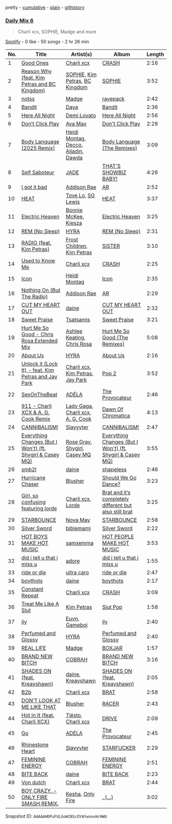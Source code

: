 pretty - [cumulative](/playlists/cumulative/37i9dQZF1E37DfB9BO9G7y.md) - [plain](/playlists/plain/37i9dQZF1E37DfB9BO9G7y) - [githistory](https://github.githistory.xyz/mdn522/spotify-playlist-archive/blob/main/playlists/plain/37i9dQZF1E37DfB9BO9G7y)

### [Daily Mix 6](https://open.spotify.com/playlist/37i9dQZF1E37DfB9BO9G7y)

> Charli xcx, SOPHIE, Madge and more

[Spotify](https://open.spotify.com/user/spotify) - 0 like - 50 songs - 2 hr 26 min

| No. | Title | Artist(s) | Album | Length |
|---|---|---|---|---|
| 1 | [Good Ones](https://open.spotify.com/track/2grSOc6HNTXQQXNoRKt9UM) | [Charli xcx](https://open.spotify.com/artist/25uiPmTg16RbhZWAqwLBy5) | [CRASH](https://open.spotify.com/album/1QqipMXWzJhr6yfcNKTp8B) | 2:16 |
| 2 | [Reason Why \(feat\. Kim Petras and BC Kingdom\)](https://open.spotify.com/track/6mZphEzS8nwzsUwQP4I4Fo) | [SOPHIE](https://open.spotify.com/artist/5a2w2tgpLwv26BYJf2qYwu), [Kim Petras](https://open.spotify.com/artist/3Xt3RrJMFv5SZkCfUE8C1J), [BC Kingdom](https://open.spotify.com/artist/7HVp0RVFZQBU8NJFZHe7vP) | [SOPHIE](https://open.spotify.com/album/2kX3enxQiHLTtuNwIXZMXU) | 3:52 |
| 3 | [notss](https://open.spotify.com/track/2csr4s6ulY9EF1suUoCHsy) | [Madge](https://open.spotify.com/artist/2StukZYqvy5IZmVestMrWo) | [ravepack](https://open.spotify.com/album/4iwZiSOwmoDqBZlN4e3NBd) | 2:42 |
| 4 | [Bandit](https://open.spotify.com/track/54PjbXrV6ONeRRZ0Ryvjzg) | [Daya](https://open.spotify.com/artist/6Dd3NScHWwnW6obMFbl1BH) | [Bandit](https://open.spotify.com/album/4C961BvDSC4LhIvTvFBM5K) | 2:36 |
| 5 | [Here All Night](https://open.spotify.com/track/1MnYnayoEmTfZTM7GoPJGM) | [Demi Lovato](https://open.spotify.com/artist/6S2OmqARrzebs0tKUEyXyp) | [Here All Night](https://open.spotify.com/album/0caOziV0fbBR8OuU9SDiSS) | 2:56 |
| 6 | [Don’t Click Play](https://open.spotify.com/track/5emOdyBZqKrL06yqZsQKFZ) | [Ava Max](https://open.spotify.com/artist/4npEfmQ6YuiwW1GpUmaq3F) | [Don't Click Play](https://open.spotify.com/album/48fwvNa8p0qrqO5RKEnOTI) | 2:28 |
| 7 | [Body Language \(2025 Remix\)](https://open.spotify.com/track/34y0YUcQJG8hpICxQlXCmE) | [Heidi Montag](https://open.spotify.com/artist/5XLBtYR2VrpkqXdlvNnFHG), [Decco](https://open.spotify.com/artist/3eii93RK8M9F3wEJDe7YJG), [Alladin](https://open.spotify.com/artist/1Wm4tgVQFWCi1Jbpy5xNaK), [Dawda](https://open.spotify.com/artist/1LAmUniosQjtltkBJfHFTm) | [Body Language \(The Remixes\)](https://open.spotify.com/album/3aCA7fWqyGGGJa6Mpks9sc) | 3:09 |
| 8 | [Self Saboteur](https://open.spotify.com/track/2Lq3oDn3NJgb1eWfttjoYW) | [JADE](https://open.spotify.com/artist/24b0qNYNgeOfpP5rbljIB3) | [THAT'S SHOWBIZ BABY!](https://open.spotify.com/album/4Q1Rf1xZ5OiQcCFnSAHdeE) | 4:26 |
| 9 | [I got it bad](https://open.spotify.com/track/40gsPLTRUl4VDevJNoNeNE) | [Addison Rae](https://open.spotify.com/artist/4gvjmrtzydbMpyJaXUtwvP) | [AR](https://open.spotify.com/album/4HFL8GJomswlqQwqJGwKDt) | 2:52 |
| 10 | [HEAT](https://open.spotify.com/track/3Du9k9oZz7DJCMZviju2lD) | [Tove Lo](https://open.spotify.com/artist/4NHQUGzhtTLFvgF5SZesLK), [SG Lewis](https://open.spotify.com/artist/0GG2cWaonE4JPrjcCCQ1EG) | [HEAT](https://open.spotify.com/album/5xBJBxfQFowtJ5yq7MnXMG) | 3:37 |
| 11 | [Electric Heaven](https://open.spotify.com/track/2QGtkSwhGoBVZ7Gu9kCoXD) | [Bonnie McKee](https://open.spotify.com/artist/7dtJROxWQe3fxxF5t7o67N), [Kiesza](https://open.spotify.com/artist/4zxvC7CRGvggq9EWXOpwAo) | [Electric Heaven](https://open.spotify.com/album/7kj0ogoANmNMHRUqhDzw2v) | 3:25 |
| 12 | [REM \(No Sleep\)](https://open.spotify.com/track/0ByIm1EVc6JvOYwoe67EqQ) | [HYRA](https://open.spotify.com/artist/2FuelQeDO3E7kIrTfkySKS) | [REM \(No Sleep\)](https://open.spotify.com/album/6MbADSPFpmV3pSkkGQHBmL) | 2:31 |
| 13 | [RADIO \(feat\. Kim Petras\)](https://open.spotify.com/track/06kFuqzhMk4E6IYeO0sTfx) | [Frost Children](https://open.spotify.com/artist/6R1kfr0GIWnwxY4zW11Vag), [Kim Petras](https://open.spotify.com/artist/3Xt3RrJMFv5SZkCfUE8C1J) | [SISTER](https://open.spotify.com/album/6U7EWP2htJIkZny2Iv7mHG) | 3:10 |
| 14 | [Used to Know Me](https://open.spotify.com/track/5dry5tz8yLcLuOJ3l6ZEQd) | [Charli xcx](https://open.spotify.com/artist/25uiPmTg16RbhZWAqwLBy5) | [CRASH](https://open.spotify.com/album/1QqipMXWzJhr6yfcNKTp8B) | 2:25 |
| 15 | [Icon](https://open.spotify.com/track/5ldCnY8E0fJ2RL9ftULcdR) | [Heidi Montag](https://open.spotify.com/artist/5XLBtYR2VrpkqXdlvNnFHG) | [Icon](https://open.spotify.com/album/0Edcm5cMWi267TnlEgupNn) | 2:35 |
| 16 | [Nothing On \(But The Radio\)](https://open.spotify.com/track/58q4iIjSd6zueicG8F65GW) | [Addison Rae](https://open.spotify.com/artist/4gvjmrtzydbMpyJaXUtwvP) | [AR](https://open.spotify.com/album/4HFL8GJomswlqQwqJGwKDt) | 2:29 |
| 17 | [CUT MY HEART OUT](https://open.spotify.com/track/087UWFehhhqmHr79g9H1kn) | [daine](https://open.spotify.com/artist/4lyCoxLN0aW7nJy5rec0tG) | [CUT MY HEART OUT](https://open.spotify.com/album/19luyasFEMkdg7KBXUQKjY) | 2:32 |
| 18 | [Sweet Praise](https://open.spotify.com/track/6ANxiNW7YVaSvLBmcZu6FC) | [Tsatsamis](https://open.spotify.com/artist/3z2RaxEObO8hXkvmG5xou0) | [Sweet Praise](https://open.spotify.com/album/2WOflCfcALCrjTP2F3OeP0) | 3:21 |
| 19 | [Hurt Me So Good \- Chris Rosa Extended Mix](https://open.spotify.com/track/6xuxlpKGQmJVU2RNRmm7MU) | [Ashlee Keating](https://open.spotify.com/artist/3rDr0MnDjWlSikam2VmVib), [Chris Rosa](https://open.spotify.com/artist/189DGZA3iAZUvClsRVEA1u) | [Hurt Me So Good \(The Remixes\)](https://open.spotify.com/album/3sHXLCZSipvmJHsjWuI1QG) | 5:08 |
| 20 | [About Us](https://open.spotify.com/track/7HI9hLKQDvd57tTeAMmg0q) | [HYRA](https://open.spotify.com/artist/2FuelQeDO3E7kIrTfkySKS) | [About Us](https://open.spotify.com/album/4cLWmn1HteVRgFKopfEwMZ) | 2:16 |
| 21 | [Unlock it \(Lock It\) \- feat\. Kim Petras and Jay Park](https://open.spotify.com/track/3qGHAKgjQruzj6doKkyEb5) | [Charli xcx](https://open.spotify.com/artist/25uiPmTg16RbhZWAqwLBy5), [Kim Petras](https://open.spotify.com/artist/3Xt3RrJMFv5SZkCfUE8C1J), [Jay Park](https://open.spotify.com/artist/4XDi67ZENZcbfKnvMnTYsI) | [Pop 2](https://open.spotify.com/album/2HIwUmdxEl7SeWa1ndH5wC) | 3:52 |
| 22 | [SexOnTheBeat](https://open.spotify.com/track/4MpketOLD5KhtgWWOBuk9w) | [ADÉLA](https://open.spotify.com/artist/2qanRMyA5bNuTvz1dK45OP) | [The Provocateur](https://open.spotify.com/album/7LWxUjVO8rhvEUQu2cyVgd) | 2:46 |
| 23 | [911 \- Charli XCX & A\. G\. Cook Remix](https://open.spotify.com/track/4xx8LCv4tUv7PNk6g7VQmY) | [Lady Gaga](https://open.spotify.com/artist/1HY2Jd0NmPuamShAr6KMms), [Charli xcx](https://open.spotify.com/artist/25uiPmTg16RbhZWAqwLBy5), [A\. G\. Cook](https://open.spotify.com/artist/335TWGWGFan4vaacJzSiU8) | [Dawn Of Chromatica](https://open.spotify.com/album/3OevODyllQCrhudfLLnV3y) | 4:13 |
| 24 | [CANNIBALISM!](https://open.spotify.com/track/0d5maE1saK2pmlhZfW0xmh) | [Slayyyter](https://open.spotify.com/artist/4QM5QCHicznALtX885CnZC) | [CANNIBALISM!](https://open.spotify.com/album/20PiiYxiYvWiagbQ65z1Qo) | 2:47 |
| 25 | [Everything Changes \(But I Won't\) \(ft\. Shygirl & Casey MQ\)](https://open.spotify.com/track/60Jqns1ivZYGsupZATGbXv) | [Rose Gray](https://open.spotify.com/artist/5YYrWH3w4JYijU4JZrOXWA), [Shygirl](https://open.spotify.com/artist/3M3wTTCDwicRubwMyHyEDy), [Casey MQ](https://open.spotify.com/artist/2LCeCCDzbmCOqnV33eB3q8) | [Everything Changes \(But I Won't\) \(ft\. Shygirl & Casey MQ\)](https://open.spotify.com/album/5uK8jgBCw1slqIixAJwdYh) | 3:55 |
| 26 | [smb2l](https://open.spotify.com/track/44dlDthpDSiplvoFGwD2AA) | [daine](https://open.spotify.com/artist/4lyCoxLN0aW7nJy5rec0tG) | [shapeless](https://open.spotify.com/album/2yJtn1NTEXnj5tM3B2NGyf) | 2:46 |
| 27 | [Hurricane Chaser](https://open.spotify.com/track/1i0RLrkqLcs80cj6BtCdk3) | [Blusher](https://open.spotify.com/artist/7AZm56bjPk0tYl6LTyJu9N) | [Should We Go Dance?](https://open.spotify.com/album/0E4h4WNuQeqlXk0JTqvSVN) | 3:23 |
| 28 | [Girl, so confusing featuring lorde](https://open.spotify.com/track/7srqyRb5plksW5k65itXDB) | [Charli xcx](https://open.spotify.com/artist/25uiPmTg16RbhZWAqwLBy5), [Lorde](https://open.spotify.com/artist/163tK9Wjr9P9DmM0AVK7lm) | [Brat and it’s completely different but also still brat](https://open.spotify.com/album/36P07bti6xD99o7S1acmin) | 3:25 |
| 29 | [STARBOUNCE](https://open.spotify.com/track/07c2tl7m553nfOpinzqoql) | [Nova May](https://open.spotify.com/artist/4XWuvGGim0dmoXngwZmGGs) | [STARBOUNCE](https://open.spotify.com/album/0ZxBwa6hlV7ZdjO8vFAken) | 2:58 |
| 30 | [Silver Sword](https://open.spotify.com/track/4kVWdsfgHZY0kOtyyNqZpx) | [biblemami](https://open.spotify.com/artist/6Wl8Lok0dnlLHeURIWeGHV) | [Silver Sword](https://open.spotify.com/album/1VhoPYxtFEAYaJxzI16Z29) | 2:22 |
| 31 | [HOT BOYS MAKE HOT MUSIC](https://open.spotify.com/track/6YG2dmPEqcOA9ctHqhFbd4) | [samxemma](https://open.spotify.com/artist/3t0tkWfZvQbKkmji8oa26y) | [HOT PEOPLE MAKE HOT MUSIC](https://open.spotify.com/album/5XXUWs8q10wMrfpQle0f2W) | 3:53 |
| 32 | [did i tell u that i miss u](https://open.spotify.com/track/06iuzVAiyOTXKJDZiVuPW4) | [adore](https://open.spotify.com/artist/7ofG5BaSiQp8WeL4YCYDhF) | [did i tell u that i miss u](https://open.spotify.com/album/0pedkI7nWlHCeiluBRLF7O) | 1:55 |
| 33 | [ride or die](https://open.spotify.com/track/1rLdDdCgKA1oWhzvm3cDb3) | [ultra caro](https://open.spotify.com/artist/3ypTgZWVLSkBaTjFNjSDE8) | [ride or die](https://open.spotify.com/album/1AzPfd0Wg2QRNA73ue7WY5) | 2:47 |
| 34 | [boythots](https://open.spotify.com/track/57miWCpd7kX78sbys9uWRg) | [daine](https://open.spotify.com/artist/4lyCoxLN0aW7nJy5rec0tG) | [boythots](https://open.spotify.com/album/4x1k1941BX8jNrxhiI9QYv) | 2:17 |
| 35 | [Constant Repeat](https://open.spotify.com/track/0U9ltIN4q3aBKGZDZq5cAW) | [Charli xcx](https://open.spotify.com/artist/25uiPmTg16RbhZWAqwLBy5) | [CRASH](https://open.spotify.com/album/1QqipMXWzJhr6yfcNKTp8B) | 3:09 |
| 36 | [Treat Me Like A Slut](https://open.spotify.com/track/0dlP9SnqQa5k1A9mReybFb) | [Kim Petras](https://open.spotify.com/artist/3Xt3RrJMFv5SZkCfUE8C1J) | [Slut Pop](https://open.spotify.com/album/4rs52z8T5zPbsa5HM75tua) | 1:58 |
| 37 | [ily](https://open.spotify.com/track/11ihnssvdoe2Z1P0ssm5IZ) | [Euvn](https://open.spotify.com/artist/5uCGiq1rA7rCIRByqjxYLa), [Gameboi](https://open.spotify.com/artist/7ADRQDokDkCaa1f8irso1m) | [ily](https://open.spotify.com/album/7HNVUoixldFVJ05HUly1or) | 2:40 |
| 38 | [Perfumed and Glossy](https://open.spotify.com/track/38gu8ZYmqaTP2fJrae4Nax) | [HYRA](https://open.spotify.com/artist/2FuelQeDO3E7kIrTfkySKS) | [Perfumed and Glossy](https://open.spotify.com/album/6HBZrBAM5Gg2tVDPxpj0Q1) | 2:40 |
| 39 | [REAL LIFE](https://open.spotify.com/track/0FHHFFDbmuUfI2PTXz2jTB) | [Madge](https://open.spotify.com/artist/2StukZYqvy5IZmVestMrWo) | [BOXJAR](https://open.spotify.com/album/7pDnhPTpYcj3L2GSUfptLO) | 1:57 |
| 40 | [BRAND NEW BITCH](https://open.spotify.com/track/6wbAFSrmC2rEQY3OSrj4eH) | [COBRAH](https://open.spotify.com/artist/1AHswQqsDNmu1xaE8KpBne) | [BRAND NEW BITCH](https://open.spotify.com/album/4RJnhAvwBoaD6j1J1lG4IU) | 3:16 |
| 41 | [SHADES ON \(feat\. Kreayshawn\)](https://open.spotify.com/track/2D1wT4mfte0LcOvzSagA9H) | [daine](https://open.spotify.com/artist/4lyCoxLN0aW7nJy5rec0tG), [Kreayshawn](https://open.spotify.com/artist/51xJF4OqJPHWop1fv0VVyd) | [SHADES ON \(feat\. Kreayshawn\)](https://open.spotify.com/album/1lwoeImjSk4zUeXVElnYq5) | 2:05 |
| 42 | [B2b](https://open.spotify.com/track/4wTvw1dBiPXNiHTh0zzpcI) | [Charli xcx](https://open.spotify.com/artist/25uiPmTg16RbhZWAqwLBy5) | [BRAT](https://open.spotify.com/album/2lIZef4lzdvZkiiCzvPKj7) | 2:58 |
| 43 | [DON’T LOOK AT ME LIKE THAT](https://open.spotify.com/track/2sWwA2lynn8aJXlf2k5NgS) | [Blusher](https://open.spotify.com/artist/7AZm56bjPk0tYl6LTyJu9N) | [RACER](https://open.spotify.com/album/6vay9YuOMKK5Pij8urGx8x) | 2:43 |
| 44 | [Hot In It \(feat\. Charli XCX\)](https://open.spotify.com/track/5pNFibJLq7dvoDVIIcQBkn) | [Tiësto](https://open.spotify.com/artist/2o5jDhtHVPhrJdv3cEQ99Z), [Charli xcx](https://open.spotify.com/artist/25uiPmTg16RbhZWAqwLBy5) | [DRIVE](https://open.spotify.com/album/1Pl9ZGXwayXPg5qRVpYo74) | 2:09 |
| 45 | [Go](https://open.spotify.com/track/7HCPmGHJZuEozwThfiLRdM) | [ADÉLA](https://open.spotify.com/artist/2qanRMyA5bNuTvz1dK45OP) | [The Provocateur](https://open.spotify.com/album/5uVHeY5k8qtwPITXFenQAk) | 2:45 |
| 46 | [Rhinestone Heart](https://open.spotify.com/track/3SsIN7pNiJOQIymt0Jr59M) | [Slayyyter](https://open.spotify.com/artist/4QM5QCHicznALtX885CnZC) | [STARFUCKER](https://open.spotify.com/album/1uhVezgTllh40aScM3ost6) | 2:29 |
| 47 | [FEMININE ENERGY](https://open.spotify.com/track/0RwUodOQMZwbJktcNYFq6x) | [COBRAH](https://open.spotify.com/artist/1AHswQqsDNmu1xaE8KpBne) | [FEMININE ENERGY](https://open.spotify.com/album/0YwES4jeWclweRFzUI2WdT) | 2:51 |
| 48 | [BITE BACK](https://open.spotify.com/track/5pedH2sXKvKCYaL51uzCpS) | [daine](https://open.spotify.com/artist/4lyCoxLN0aW7nJy5rec0tG) | [BITE BACK](https://open.spotify.com/album/6pLp4hzV5WX3jvBgYD2q3r) | 2:23 |
| 49 | [Von dutch](https://open.spotify.com/track/3Y1EvIgEVw51XtgNEgpz5c) | [Charli xcx](https://open.spotify.com/artist/25uiPmTg16RbhZWAqwLBy5) | [BRAT](https://open.spotify.com/album/2lIZef4lzdvZkiiCzvPKj7) | 2:44 |
| 50 | [BOY CRAZY\. \- ONLY FIRE SMASH REMIX.](https://open.spotify.com/track/2d65dKBlxCGrPQPAuJaH05) | [Kesha](https://open.spotify.com/artist/6LqNN22kT3074XbTVUrhzX), [Only Fire](https://open.spotify.com/artist/4Cp42FwqEytHeaudurPKiN) | [\. \(...\)](https://open.spotify.com/album/6xp0NBjMoWgRHKqYPG5Dl3) | 3:02 |

Snapshot ID: `AAAAAHDPxFULGoW28ScOYAYwnnxH/HWU`
